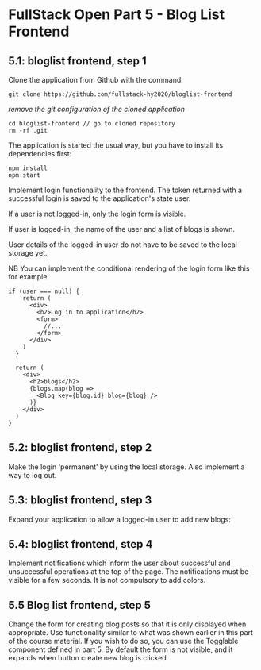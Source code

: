 # FullStack Open Part 5 - Blog List Frontend

## 5.1: bloglist frontend, step 1

Clone the application from Github with the command:

```
git clone https://github.com/fullstack-hy2020/bloglist-frontend
```

_remove the git configuration of the cloned application_

```
cd bloglist-frontend // go to cloned repository
rm -rf .git
```

The application is started the usual way, but you have to install its dependencies first:

```
npm install
npm start
```

Implement login functionality to the frontend. The token returned with a successful login is saved to the application's state user.

If a user is not logged-in, only the login form is visible.

If user is logged-in, the name of the user and a list of blogs is shown.

User details of the logged-in user do not have to be saved to the local storage yet.

NB You can implement the conditional rendering of the login form like this for example:

```JS
if (user === null) {
    return (
      <div>
        <h2>Log in to application</h2>
        <form>
          //...
        </form>
      </div>
    )
  }

  return (
    <div>
      <h2>blogs</h2>
      {blogs.map(blog =>
        <Blog key={blog.id} blog={blog} />
      )}
    </div>
  )
}
```

## 5.2: bloglist frontend, step 2

Make the login 'permanent' by using the local storage. Also implement a way to log out.

## 5.3: bloglist frontend, step 3

Expand your application to allow a logged-in user to add new blogs:

## 5.4: bloglist frontend, step 4

Implement notifications which inform the user about successful and unsuccessful operations at the top of the page. The notifications must be visible for a few seconds. It is not compulsory to add colors.

## 5.5 Blog list frontend, step 5

Change the form for creating blog posts so that it is only displayed when appropriate. Use functionality similar to what was shown earlier in this part of the course material. If you wish to do so, you can use the Togglable component defined in part 5. By default the form is not visible, and it expands when button create new blog is clicked.
